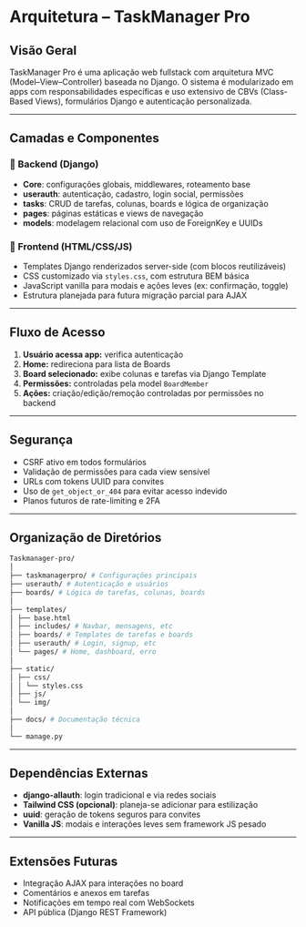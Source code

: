 # Arquitetura – TaskManager Pro

## Visão Geral

TaskManager Pro é uma aplicação web fullstack com arquitetura MVC (Model–View–Controller) baseada no Django. O sistema é modularizado em apps com responsabilidades específicas e uso extensivo de CBVs (Class-Based Views), formulários Django e autenticação personalizada.

---

## Camadas e Componentes

### 🧠 Backend (Django)
- **Core**: configurações globais, middlewares, roteamento base
- **userauth**: autenticação, cadastro, login social, permissões
- **tasks**: CRUD de tarefas, colunas, boards e lógica de organização
- **pages**: páginas estáticas e views de navegação
- **models**: modelagem relacional com uso de ForeignKey e UUIDs

### 🎨 Frontend (HTML/CSS/JS)
- Templates Django renderizados server-side (com blocos reutilizáveis)
- CSS customizado via `styles.css`, com estrutura BEM básica
- JavaScript vanilla para modais e ações leves (ex: confirmação, toggle)
- Estrutura planejada para futura migração parcial para AJAX

---

## Fluxo de Acesso

1. **Usuário acessa app:** verifica autenticação
2. **Home:** redireciona para lista de Boards
3. **Board selecionado:** exibe colunas e tarefas via Django Template
4. **Permissões:** controladas pela model `BoardMember`
5. **Ações:** criação/edição/remoção controladas por permissões no backend

---

## Segurança

- CSRF ativo em todos formulários
- Validação de permissões para cada view sensível
- URLs com tokens UUID para convites
- Uso de `get_object_or_404` para evitar acesso indevido
- Planos futuros de rate-limiting e 2FA

---

## Organização de Diretórios
```bash
Taskmanager-pro/
│
├── taskmanagerpro/ # Configurações principais
├── userauth/ # Autenticação e usuários
├── boards/ # Lógica de tarefas, colunas, boards
│
├── templates/
│ ├── base.html
│ ├── includes/ # Navbar, mensagens, etc
│ ├── boards/ # Templates de tarefas e boards
│ ├── userauth/ # Login, signup, etc
│ └── pages/ # Home, dashboard, erro
│
├── static/
│ ├── css/
│ │ └── styles.css
│ ├── js/
│ └── img/
│
├── docs/ # Documentação técnica
│
└── manage.py
```


---

## Dependências Externas

- **django-allauth**: login tradicional e via redes sociais
- **Tailwind CSS (opcional)**: planeja-se adicionar para estilização
- **uuid**: geração de tokens seguros para convites
- **Vanilla JS**: modais e interações leves sem framework JS pesado

---

## Extensões Futuras

- Integração AJAX para interações no board
- Comentários e anexos em tarefas
- Notificações em tempo real com WebSockets
- API pública (Django REST Framework)

